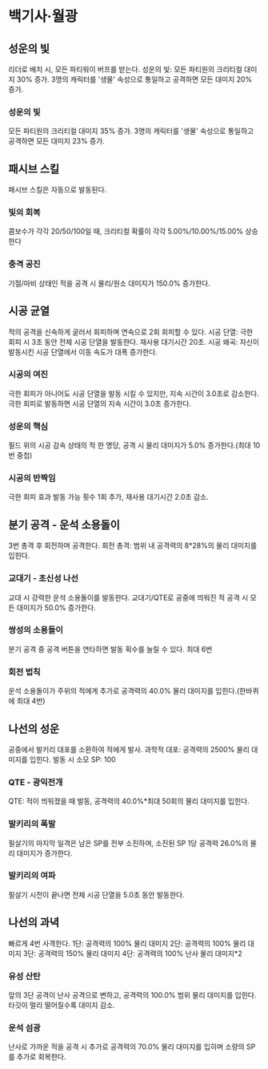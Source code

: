 # 백기사·월광

## 성운의 빛

리더로 배치 시, 모든 파티워이 버프를 받는다.
성운의 빛: 모든 파티원의 크리티컬 대미지 30% 증가. 3명의 캐릭터를 '생물' 속성으로 통일하고 공격하면 모든 대미지 20% 증가.

### 성운의 빛

모든 파티원의 크리티컬 대미지 35% 증가. 3명의 캐릭터를 '생물' 속성으로 통일하고 공격하면 모든 대미지 23% 증가.

## 패시브 스킬

패시브 스킬은 자동으로 발동된다.

### 빛의 회복

콤보수가 각각 20/50/100일 때, 크리티컬 확률이 각각 5.00%/10.00%/15.00% 상승한다

### 충격 공진

기절/마비 상태인 적을 공격 시 물리/원소 대미지가 150.0% 증가한다.

## 시공 균열

적의 공격을 신속하게 굴러서 회피하며 연속으로 2회 회피할 수 있다.
시공 단열: 극한 회피 시 3초 동안 전체 시공 단열을 발동한다. 재사용 대기시간 20초.
시공 왜곡: 자신이 발동시킨 시공 단열에서 이동 속도가 대폭 증가한다.

### 시공의 여진

극한 회피가 아니어도 시공 단열을 발동 시킬 수 있지만, 지속 시간이 3.0초로 감소한다. 극한 회피로 발동하면 시공 단열의 지속 시간이 3.0초 증가한다.

### 성운의 핵심

필드 위의 시공 감속 상태의 적 한 명당, 공격 시 물리 대미지가 5.0% 증가한다.(최대 10번 중첩)

### 시공의 반짝임

극한 회피 효과 발동 가능 횟수 1회 추가, 재사용 대기시간 2.0초 감소.

## 분기 공격 - 운석 소용돌이

3번 총격 후 회전하며 공격한다.
회전 총격: 범위 내 공격력의 8\*28%의 물리 대미지를 입힌다.

### 교대기 - 초신성 나선

교대 시 강력한 운석 소용돌이를 발동한다.
교대기/QTE로 공중에 띄워진 적 공격 시 모든 대미지가 50.0% 증가한다.

### 쌍성의 소용돌이

분기 공격 중 공격 버튼을 연타하면 발동 획수를 늘릴 수 있다. 최대 6번

### 회전 법칙

운석 소용돌이가 주위의 적에게 추가로 공격력의 40.0% 물리 대미지를 입힌다.(한바퀴에 최대 4번)

## 나선의 성운

공중에서 발키리 대포를 소환하여 적에게 발사.
과학적 대포: 공격력의 2500% 물리 대미지를 입힌다.
발동 시 소모 SP: 100

### QTE - 광익전개

QTE: 적이 띄워졌을 때 발동, 공격력의 40.0%\*최대 50회의 물리 대미지를 입힌다.

### 발키리의 폭발

필살기의 마지막 일격은 남은 SP를 전부 소진하며, 소진된 SP 1당 공격력 26.0%의 물리 대미지가 증가한다.

### 발키리의 여파

필살기 시전이 끝나면 전체 시공 단열을 5.0초 동안 발동한다.

## 나선의 과녁

빠르게 4번 사격한다.
1단: 공격력의 100% 물리 대미지
2단: 공격력의 100% 물리 대미지
3단: 공격력의 150% 물리 대미지
4단: 공격력의 100% 난사 물리 대미지\*2

### 유성 산탄

앞의 3단 공격이 난사 공격으로 변하고, 공격력의 100.0% 범위 물리 대미지를 입힌다. 타깃이 멀리 떨어질수록 대미지 감소.

### 운석 섬광

난사로 가까운 적을 공격 시 추가로 공격력의 70.0% 물리 대미지를 입히며 소량의 SP를 추가로 회복한다.
